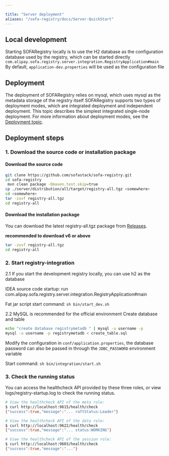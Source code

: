 ```yaml
---

title: "Server deployment"
aliases: "/sofa-registry/docs/Server-QuickStart"
---
```


## Local development

Starting SOFARegistry locally is to use the H2 database as the configuration database used by the registry, which can be started directly
`com.alipay.sofa.registry.server.integration.RegistryApplication#main`
By default, `application-dev.properties` will be used as the configuration file

## Deployment

The deployment of SOFARegistry relies on mysql, which uses mysql as the metadata storage of the registry itself
SOFARegistry supports two types of deployment modes, which are integrated deployment and independent deployment. This topic describes the simplest integrated single-node deployment. For more information about deployment modes, see the [Deployment topic](../deployment).

## Deployment steps

### 1. Download the source code or installation package

#### Download the source code

```bash
git clone https://github.com/sofastack/sofa-registry.git
cd sofa-registry
 mvn clean package -Dmaven.test.skip=true
cp ./server/distribution/all/target/registry-all.tgz <somewhere>
cd <somewhere>
tar -zxvf registry-all.tgz
cd registry-all
```

#### Download the installation package

You can download the latest registry-all.tgz package from [Releases](https://github.com/sofastack/sofa-registry/releases).

**recommended to download v6 or above**

```bash
tar -zxvf registry-all.tgz
cd registry-all
```

### 2. Start registry-integration

2.1 If you start the development registry locally, you can use h2 as the database

IDEA source code startup: run com.alipay.sofa.registry.server.integration.RegistryApplication#main

Fat jar script start command: `sh bin/start_dev.sh`

2.2 MySQL is recommended for the official environment
Create database and table

```bash
echo "create database registrymetadb " | mysql -u username -p
mysql -u username -p registrymetadb < create_table.sql
```

Modify the configuration in `conf/application.properties`, the database password can also be passed in through the `JDBC_PASSWORD` environment variable

Start command: `sh bin/integration/start.sh`

### 3. Check the running status

You can access the healthcheck API provided by these three roles, or view logs/registry-startup.log to check the running status.

```bash
# View the healthcheck API of the meta role:
$ curl http://localhost:9615/health/check
{"success":true,"message":"... raftStatus:Leader"}

# View the healthcheck API of the data role:
$ curl http://localhost:9622/health/check
{"success":true,"message":"... status:WORKING"}

# View the healthcheck API of the session role:
$ curl http://localhost:9603/health/check
{"success":true,"message":"..."}
```
